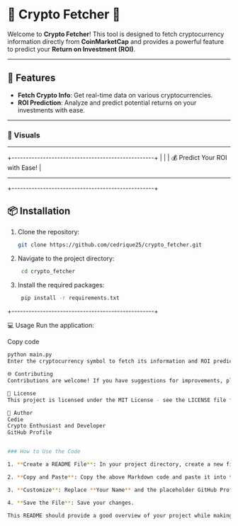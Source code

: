 # 🌟 Crypto Fetcher 🌟

Welcome to **Crypto Fetcher**! This tool is designed to fetch cryptocurrency information directly from **CoinMarketCap** and provides a powerful feature to predict your **Return on Investment (ROI)**.

---

## 🚀 Features

- **Fetch Crypto Info**: Get real-time data on various cryptocurrencies.
- **ROI Prediction**: Analyze and predict potential returns on your investments with ease.

---

### 🎨 Visuals


---

+--------------------------------------------------+ | | | 💰 Predict Your ROI with Ease! |

-------------------------------
+--------------------------------------------------+


## 📦 Installation

1. Clone the repository:
   ```bash
   git clone https://github.com/cedrique25/crypto_fetcher.git

2. Navigate to the project directory:
   ```bash
    cd crypto_fetcher
4. Install the required packages:
   ```bash
    pip install -r requirements.txt
+--------------------------------------------------+


💻 Usage
Run the application:

Copy code
```bash
python main.py
Enter the cryptocurrency symbol to fetch its information and ROI predictions.

🌐 Contributing
Contributions are welcome! If you have suggestions for improvements, please create an issue or submit a pull request.

📄 License
This project is licensed under the MIT License - see the LICENSE file for details.

📝 Author
Cedie
Crypto Enthusiast and Developer
GitHub Profile


### How to Use the Code

1. **Create a README File**: In your project directory, create a new file named `README.md`.

2. **Copy and Paste**: Copy the above Markdown code and paste it into the `README.md` file.

3. **Customize**: Replace **Your Name** and the placeholder GitHub Profile link with your actual name and profile link. 

4. **Save the File**: Save your changes.

This README should provide a good overview of your project while making it visually interesting! Let me know if you need any further adjustments.

